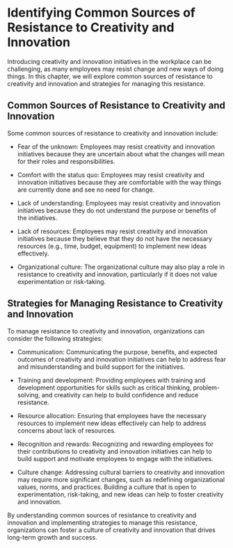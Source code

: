 Identifying Common Sources of Resistance to Creativity and Innovation
==================================================================================================================================

Introducing creativity and innovation initiatives in the workplace can be challenging, as many employees may resist change and new ways of doing things. In this chapter, we will explore common sources of resistance to creativity and innovation and strategies for managing this resistance.

Common Sources of Resistance to Creativity and Innovation
---------------------------------------------------------

Some common sources of resistance to creativity and innovation include:

* Fear of the unknown: Employees may resist creativity and innovation initiatives because they are uncertain about what the changes will mean for their roles and responsibilities.

* Comfort with the status quo: Employees may resist creativity and innovation initiatives because they are comfortable with the way things are currently done and see no need for change.

* Lack of understanding: Employees may resist creativity and innovation initiatives because they do not understand the purpose or benefits of the initiatives.

* Lack of resources: Employees may resist creativity and innovation initiatives because they believe that they do not have the necessary resources (e.g., time, budget, equipment) to implement new ideas effectively.

* Organizational culture: The organizational culture may also play a role in resistance to creativity and innovation, particularly if it does not value experimentation or risk-taking.

Strategies for Managing Resistance to Creativity and Innovation
---------------------------------------------------------------

To manage resistance to creativity and innovation, organizations can consider the following strategies:

* Communication: Communicating the purpose, benefits, and expected outcomes of creativity and innovation initiatives can help to address fear and misunderstanding and build support for the initiatives.

* Training and development: Providing employees with training and development opportunities for skills such as critical thinking, problem-solving, and creativity can help to build confidence and reduce resistance.

* Resource allocation: Ensuring that employees have the necessary resources to implement new ideas effectively can help to address concerns about lack of resources.

* Recognition and rewards: Recognizing and rewarding employees for their contributions to creativity and innovation initiatives can help to build support and motivate employees to engage with the initiatives.

* Culture change: Addressing cultural barriers to creativity and innovation may require more significant changes, such as redefining organizational values, norms, and practices. Building a culture that is open to experimentation, risk-taking, and new ideas can help to foster creativity and innovation.

By understanding common sources of resistance to creativity and innovation and implementing strategies to manage this resistance, organizations can foster a culture of creativity and innovation that drives long-term growth and success.
